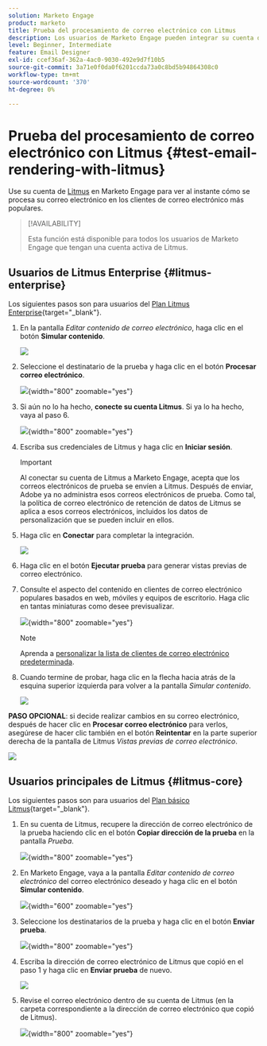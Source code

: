 ```yaml
---
solution: Marketo Engage
product: marketo
title: Prueba del procesamiento de correo electrónico con Litmus
description: Los usuarios de Marketo Engage pueden integrar su cuenta de Litmus para probar sin problemas la renderización de contenido en varios clientes de correo electrónico.
level: Beginner, Intermediate
feature: Email Designer
exl-id: ccef36af-362a-4ac0-9030-492e9d7f10b5
source-git-commit: 3a71e0f0da0f6201ccda73a0c8bd5b94864308c0
workflow-type: tm+mt
source-wordcount: '370'
ht-degree: 0%

---
```


# Prueba del procesamiento de correo electrónico con Litmus {#test-email-rendering-with-litmus}

Use su cuenta de [Litmus](https://www.litmus.com/email-testing) en Marketo Engage para ver al instante cómo se procesa su correo electrónico en los clientes de correo electrónico más populares.

>[!AVAILABILITY]
>
>Esta función está disponible para todos los usuarios de Marketo Engage que tengan una cuenta activa de Litmus.

## Usuarios de Litmus Enterprise {#litmus-enterprise}

Los siguientes pasos son para usuarios del [Plan Litmus Enterprise](https://www.litmus.com/pricing/enterprise){target="_blank"}.

1. En la pantalla _Editar contenido de correo electrónico_, haga clic en el botón **Simular contenido**.

   ![](assets/test-email-rendering-with-litmus-1.png)

1. Seleccione el destinatario de la prueba y haga clic en el botón **Procesar correo electrónico**.

   ![](assets/test-email-rendering-with-litmus-2.png){width="800" zoomable="yes"}

1. Si aún no lo ha hecho, **conecte su cuenta Litmus**. Si ya lo ha hecho, vaya al paso 6.

   ![](assets/test-email-rendering-with-litmus-3.png){width="800" zoomable="yes"}

1. Escriba sus credenciales de Litmus y haga clic en **Iniciar sesión**.

   >[!IMPORTANT]
   >
   >Al conectar su cuenta de Litmus a Marketo Engage, acepta que los correos electrónicos de prueba se envíen a Litmus. Después de enviar, Adobe ya no administra esos correos electrónicos de prueba. Como tal, la política de correo electrónico de retención de datos de Litmus se aplica a esos correos electrónicos, incluidos los datos de personalización que se pueden incluir en ellos.

1. Haga clic en **Conectar** para completar la integración.

   ![](assets/test-email-rendering-with-litmus-4.png)

1. Haga clic en el botón **Ejecutar prueba** para generar vistas previas de correo electrónico.

1. Consulte el aspecto del contenido en clientes de correo electrónico populares basados en web, móviles y equipos de escritorio. Haga clic en tantas miniaturas como desee previsualizar.

   ![](assets/test-email-rendering-with-litmus-5.png){width="800" zoomable="yes"}

   >[!NOTE]
   >
   >Aprenda a [personalizar la lista de clientes de correo electrónico predeterminada](https://help.litmus.com/article/227-change-your-default-email-clients-list).

1. Cuando termine de probar, haga clic en la flecha hacia atrás de la esquina superior izquierda para volver a la pantalla _Simular contenido_.

   ![](assets/test-email-rendering-with-litmus-6.png)

**PASO OPCIONAL**: si decide realizar cambios en su correo electrónico, después de hacer clic en **Procesar correo electrónico** para verlos, asegúrese de hacer clic también en el botón **Reintentar** en la parte superior derecha de la pantalla de Litmus _Vistas previas de correo electrónico_.

![](assets/test-email-rendering-with-litmus-7.png)

## Usuarios principales de Litmus {#litmus-core}

Los siguientes pasos son para usuarios del [Plan básico Litmus](https://www.litmus.com/pricing/){target="_blank"}.

1. En su cuenta de Litmus, recupere la dirección de correo electrónico de la prueba haciendo clic en el botón **Copiar dirección de la prueba** en la pantalla _Prueba_.

   ![](assets/test-email-rendering-with-litmus-8.png){width="800" zoomable="yes"}

1. En Marketo Engage, vaya a la pantalla _Editar contenido de correo electrónico_ del correo electrónico deseado y haga clic en el botón **Simular contenido**.

   ![](assets/test-email-rendering-with-litmus-9.png){width="600" zoomable="yes"}

1. Seleccione los destinatarios de la prueba y haga clic en el botón **Enviar prueba**.

   ![](assets/test-email-rendering-with-litmus-10.png){width="800" zoomable="yes"}

1. Escriba la dirección de correo electrónico de Litmus que copió en el paso 1 y haga clic en **Enviar prueba** de nuevo.

   ![](assets/test-email-rendering-with-litmus-11.png)

1. Revise el correo electrónico dentro de su cuenta de Litmus (en la carpeta correspondiente a la dirección de correo electrónico que copió de Litmus).

   ![](assets/test-email-rendering-with-litmus-12.png){width="800" zoomable="yes"}
